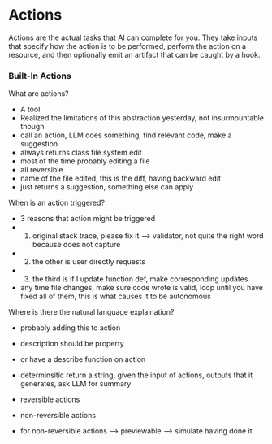 # Actions

Actions are the actual tasks that AI can complete for you. They take inputs that specify how the action is to be performed, perform the action on a resource, and then optionally emit an artifact that can be caught by a hook.

### Built-In Actions

What are actions?
- A tool
- Realized the limitations of this abstraction yesterday, not insurmountable though
- call an action, LLM does something, find relevant code, make a suggestion
- always returns class file system edit
- most of the time probably editing a file
- all reversible
- name of the file edited, this is the diff, having backward edit
- just returns a suggestion, something else can apply

When is an action triggered?
- 3 reasons that action might be triggered
- 1. original stack trace, please fix it —> validator, not quite the right word because does not capture
- 2. the other is user directly requests
- 3. the third is if I update function def, make corresponding updates
- any time file changes, make sure code wrote is valid, loop until you have fixed all of them, this is what causes it to be autonomous

Where is there the natural language explaination?
- probably adding this to action
- description should be property
- or have a describe function on action
- determinsitic return a string, given the input of actions, outputs that it generates, ask LLM for summary

- reversible actions
- non-reversible actions
- for non-reversible actions —> previewable —> simulate having done it